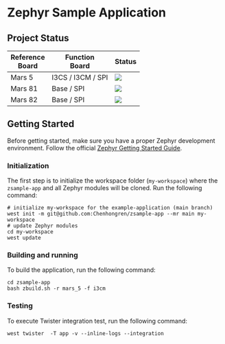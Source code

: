 # Zephyr Sample Application

## Project Status

| Reference <br/> Board | Function <br/> Board | Status |
|-----------------------|----------------------|--------|
| Mars 5 | I3CS / I3CM / SPI | <img src="https://github.com/Chenhongren/zsample-app/actions/workflows/mars_5_build.yml/badge.svg?event=push">
| Mars 81 | Base / SPI | <img src="https://github.com/Chenhongren/zsample-app/actions/workflows/mars_81_build.yml/badge.svg?event=push">
| Mars 82 | Base / SPI | <img src="https://github.com/Chenhongren/zsample-app/actions/workflows/mars_82_build.yml/badge.svg?event=push">

## Getting Started

Before getting started, make sure you have a proper Zephyr development
environment. Follow the official
[Zephyr Getting Started Guide](https://docs.zephyrproject.org/latest/getting_started/index.html).

### Initialization

The first step is to initialize the workspace folder (``my-workspace``) where
the ``zsample-app`` and all Zephyr modules will be cloned. Run the following
command:

```shell
# initialize my-workspace for the example-application (main branch)
west init -m git@github.com:Chenhongren/zsample-app --mr main my-workspace
# update Zephyr modules
cd my-workspace
west update
```

### Building and running

To build the application, run the following command:

```shell
cd zsample-app
bash zbuild.sh -r mars_5 -f i3cm
```

### Testing

To execute Twister integration test, run the following command:

```shell
west twister  -T app -v --inline-logs --integration
```
